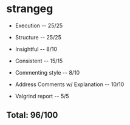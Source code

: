 # strangeg

* Execution -- 25/25

* Structure -- 25/25

* Insightful -- 8/10

* Consistent -- 15/15

* Commenting style -- 8/10

* Address Comments w/ Explanation -- 10/10

* Valgrind report -- 5/5


## Total: 96/100
